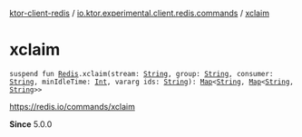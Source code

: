 [ktor-client-redis](../index.md) / [io.ktor.experimental.client.redis.commands](index.md) / [xclaim](./xclaim.md)

# xclaim

`suspend fun `[`Redis`](../io.ktor.experimental.client.redis/-redis/index.md)`.xclaim(stream: `[`String`](https://kotlinlang.org/api/latest/jvm/stdlib/kotlin/-string/index.html)`, group: `[`String`](https://kotlinlang.org/api/latest/jvm/stdlib/kotlin/-string/index.html)`, consumer: `[`String`](https://kotlinlang.org/api/latest/jvm/stdlib/kotlin/-string/index.html)`, minIdleTime: `[`Int`](https://kotlinlang.org/api/latest/jvm/stdlib/kotlin/-int/index.html)`, vararg ids: `[`String`](https://kotlinlang.org/api/latest/jvm/stdlib/kotlin/-string/index.html)`): `[`Map`](https://kotlinlang.org/api/latest/jvm/stdlib/kotlin.collections/-map/index.html)`<`[`String`](https://kotlinlang.org/api/latest/jvm/stdlib/kotlin/-string/index.html)`, `[`Map`](https://kotlinlang.org/api/latest/jvm/stdlib/kotlin.collections/-map/index.html)`<`[`String`](https://kotlinlang.org/api/latest/jvm/stdlib/kotlin/-string/index.html)`, `[`String`](https://kotlinlang.org/api/latest/jvm/stdlib/kotlin/-string/index.html)`>>`

https://redis.io/commands/xclaim

**Since**
5.0.0

